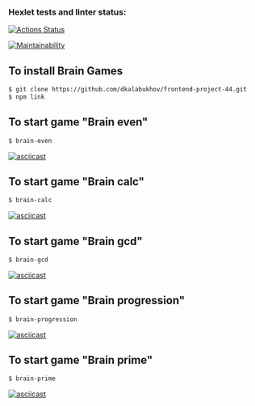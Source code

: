 ### Hexlet tests and linter status:
[![Actions Status](https://github.com/dkalabukhov/frontend-project-44/workflows/hexlet-check/badge.svg)](https://github.com/dkalabukhov/frontend-project-44/actions)

[![Maintainability](https://api.codeclimate.com/v1/badges/f1ed622db142f6042fe8/maintainability)](https://codeclimate.com/github/dkalabukhov/frontend-project-44/maintainability)

## To install Brain Games
```sh
$ git clone https://github.com/dkalabukhov/frontend-project-44.git
$ npm link
```

## To start game "Brain even"
```sh
$ brain-even
```
[![asciicast](https://asciinema.org/a/564661.svg)](https://asciinema.org/a/564661)

## To start game "Brain calc"
```sh
$ brain-calc
```
[![asciicast](https://asciinema.org/a/564773.svg)](https://asciinema.org/a/564773)

## To start game "Brain gcd"
```sh
$ brain-gcd
```
[![asciicast](https://asciinema.org/a/564798.svg)](https://asciinema.org/a/564798)

## To start game "Brain progression"
```sh
$ brain-progression
```
[![asciicast](https://asciinema.org/a/564931.svg)](https://asciinema.org/a/564931)

## To start game "Brain prime"
```sh
$ brain-prime
```
[![asciicast](https://asciinema.org/a/565207.svg)](https://asciinema.org/a/565207)